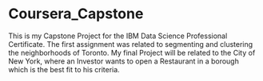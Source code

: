 # Coursera_Capstone

This is my Capstone Project for the IBM Data Science Professional Certificate. 
The first assignment was related to segmenting and clustering the neighborhoods of Toronto.
My final Project will be related to the City of New York, where an Investor wants to open a Restaurant in a borough which is the best fit to his criteria.
